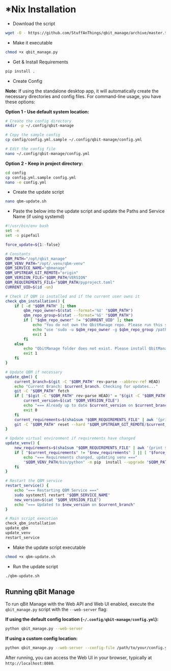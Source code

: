 # \*Nix Installation

* Download the script

```bash
wget -O - https://github.com/StuffAnThings/qbit_manage/archive/master.tar.gz | tar xz --strip=1 "qbit_manage-master"
```

* Make it executable

```bash
chmod +x qbit_manage.py
```

* Get & Install Requirements

```bash
pip install .
```

* Create Config

**Note:** If using the standalone desktop app, it will automatically create the necessary directories and config files. For command-line usage, you have these options:

**Option 1 - Use default system location:**

```bash
# Create the config directory
mkdir -p ~/.config/qbit-manage

# Copy the sample config
cp config/config.yml.sample ~/.config/qbit-manage/config.yml

# Edit the config file
nano ~/.config/qbit-manage/config.yml
```

**Option 2 - Keep in project directory:**

```bash
cd config
cp config.yml.sample config.yml
nano -e config.yml
```

* Create the update script

```bash
nano qbm-update.sh
```

* Paste the below into the update script and update the Paths and Service Name (if using systemd)

```bash
#!/usr/bin/env bash
set -e
set -o pipefail

force_update=${1:-false}

# Constants
QBM_PATH="/opt/qbit_manage"
QBM_VENV_PATH="/opt/.venv/qbm-venv"
QBM_SERVICE_NAME="qbmanage"
QBM_UPSTREAM_GIT_REMOTE="origin"
QBM_VERSION_FILE="$QBM_PATH/VERSION"
QBM_REQUIREMENTS_FILE="$QBM_PATH/pyproject.toml"
CURRENT_UID=$(id -un)

# Check if QBM is installed and if the current user owns it
check_qbm_installation() {
    if [ -d "$QBM_PATH" ]; then
        qbm_repo_owner=$(stat --format='%U' "$QBM_PATH")
        qbm_repo_group=$(stat --format='%G' "$QBM_PATH")
        if [ "$qbm_repo_owner" != "$CURRENT_UID" ]; then
            echo "You do not own the QbitManage repo. Please run this script as the user that owns the repo [$qbm_repo_owner]."
            echo "use 'sudo -u $qbm_repo_owner -g $qbm_repo_group /path/to/qbm-update.sh'"
            exit 1
        fi
    else
        echo "QbitManage folder does not exist. Please install QbitManage before running this script."
        exit 1
    fi
}

# Update QBM if necessary
update_qbm() {
    current_branch=$(git -C "$QBM_PATH" rev-parse --abbrev-ref HEAD)
    echo "Current Branch: $current_branch. Checking for updates..."
    git -C "$QBM_PATH" fetch
    if [ "$(git -C "$QBM_PATH" rev-parse HEAD)" = "$(git -C "$QBM_PATH" rev-parse @'{u}')" ] && [ "$force_update" != true ]; then
        current_version=$(cat "$QBM_VERSION_FILE")
        echo "=== Already up to date $current_version on $current_branch ==="
        exit 0
    fi
    current_requirements=$(sha1sum "$QBM_REQUIREMENTS_FILE" | awk '{print $1}')
    git -C "$QBM_PATH" reset --hard "$QBM_UPSTREAM_GIT_REMOTE/$current_branch"
}

# Update virtual environment if requirements have changed
update_venv() {
    new_requirements=$(sha1sum "$QBM_REQUIREMENTS_FILE" | awk '{print $1}')
    if [ "$current_requirements" != "$new_requirements" ] || [ "$force_update" = true ]; then
        echo "=== Requirements changed, updating venv ==="
        "$QBM_VENV_PATH/bin/python" -m pip  install --upgrade "$QBM_PATH"
    fi
}

# Restart the QBM service
restart_service() {
    echo "=== Restarting QBM Service ==="
    sudo systemctl restart "$QBM_SERVICE_NAME"
    new_version=$(cat "$QBM_VERSION_FILE")
    echo "=== Updated to $new_version on $current_branch"
}

# Main script execution
check_qbm_installation
update_qbm
update_venv
restart_service
```

* Make the update script executable

```bash
chmod +x qbm-update.sh
```

* Run the update script

```bash
./qbm-update.sh
```

## Running qBit Manage

To run qBit Manage with the Web API and Web UI enabled, execute the `qbit_manage.py` script with the `--web-server` flag:

**If using the default config location (`~/.config/qbit-manage/config.yml`):**
```bash
python qbit_manage.py --web-server
```

**If using a custom config location:**
```bash
python qbit_manage.py --web-server --config-file /path/to/your/config.yml --log-file /path/to/your/activity.log
```

After running, you can access the Web UI in your browser, typically at `http://localhost:8080`.
